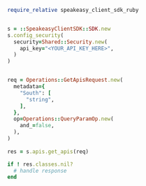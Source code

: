 <!-- Start SDK Example Usage [usage] -->
```ruby
require_relative speakeasy_client_sdk_ruby


s = ::SpeakeasyClientSDK::SDK.new
s.config_security(
  security=Shared::Security.new(
    api_key="<YOUR_API_KEY_HERE>",
  )
)


req = Operations::GetApisRequest.new(
  metadata={
    "South": [
      "string",
    ],
  },
  op=Operations::QueryParamOp.new(
    and_=false,
  ),
)
    
res = s.apis.get_apis(req)

if ! res.classes.nil?
  # handle response
end

```
<!-- End SDK Example Usage [usage] -->